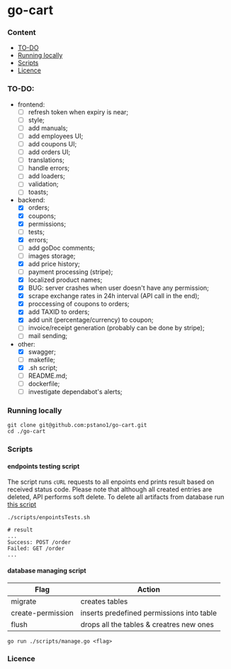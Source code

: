 # go-cart

### Content

- [TO-DO](#to-do)
- [Running locally](#running-locally)
- [Scripts](#scripts)
- [Licence](#licence)

### TO-DO:

- frontend:
  - [ ] refresh token when expiry is near;
  - [ ] style;
  - [ ] add manuals;
  - [ ] add employees UI;
  - [ ] add coupons UI;
  - [ ] add orders UI;
  - [ ] translations;
  - [ ] handle errors;
  - [ ] add loaders;
  - [ ] validation;
  - [ ] toasts;
- backend:
  - [x] orders;
  - [x] coupons;
  - [x] permissions;
  - [ ] tests;
  - [x] errors;
  - [ ] add goDoc comments;
  - [ ] images storage;
  - [x] add price history;
  - [ ] payment processing (stripe);
  - [x] localized product names;
  - [x] BUG: server crashes when user doesn't have any permission;
  - [x] scrape exchange rates in 24h interval (API call in the end);
  - [x] proccessing of coupons to orders;
  - [x] add TAXID to orders;
  - [x] add unit (percentage/currency) to coupon;
  - [ ] invoice/receipt generation (probably can be done by stripe);
  - [ ] mail sending;
- other:
  - [x] swagger;
  - [ ] makefile;
  - [x] .sh script;
  - [ ] README.md;
  - [ ] dockerfile;
  - [ ] investigate dependabot's alerts;

### Running locally

```console
git clone git@github.com:pstano1/go-cart.git
cd ./go-cart
```

### Scripts

#### endpoints testing script

The script runs `cURL` requests to all enpoints end prints result based on received status code. Please note that although all created entries are deleted, API performs soft delete. To delete all artifacts from database run [this script](#database-managing-script)

```console
./scripts/enpointsTests.sh

# result
...
Success: POST /order
Failed: GET /order
...
```

#### database managing script

| Flag              | Action                                    |
| ----------------- | ----------------------------------------- |
| migrate           | creates tables                            |
| create-permission | inserts predefined permissions into table |
| flush             | drops all the tables & creatres new ones  |

```console
go run ./scripts/manage.go <flag>
```

### Licence
